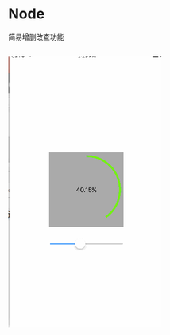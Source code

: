 # Node
简易增删改查功能

##  ![image](https://github.com/ZhengYaWei1992/ZWProgressView/blob/master/Untitled3.gif)
